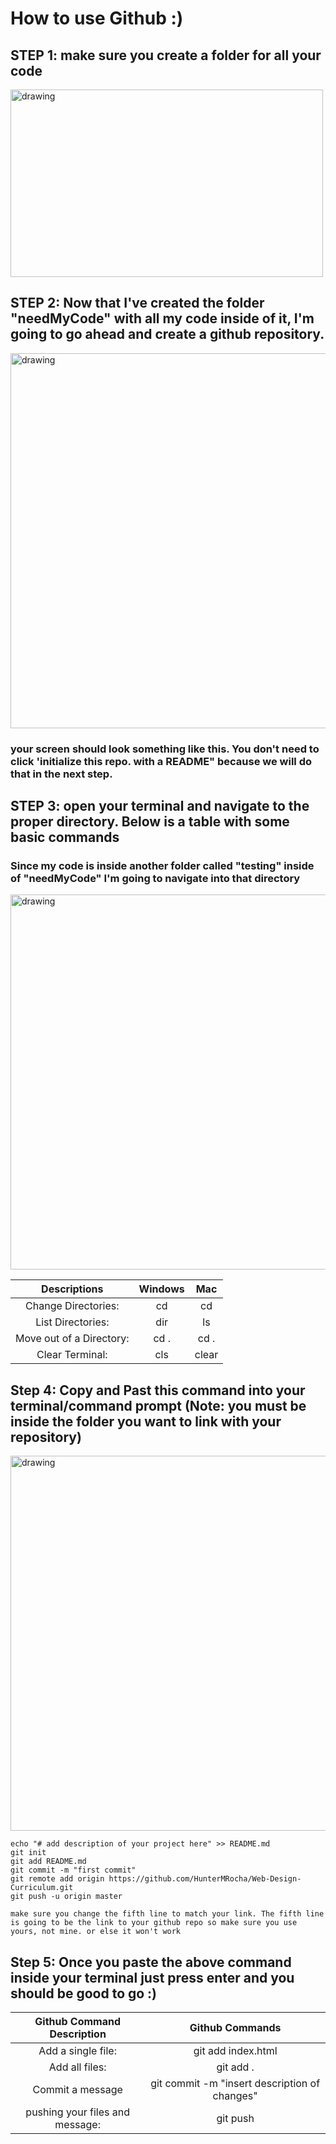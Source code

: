 # How to use Github :) 

## STEP 1: make sure you create a folder for all your code

<img src="assets/createfolder.png" alt="drawing" width="500" height="300"/>

## STEP 2: Now that I've created the folder "needMyCode" with all my code inside of it, I'm going to go ahead and create a github repository.

<img src="assets/githubrepo.png" alt="drawing" width="1000" height="600"/>

### your screen should look something like this. You don't need to click 'initialize this repo. with a README" because we will do that in the next step.

## STEP 3: open your terminal and navigate to the proper directory. Below is a table with some basic commands
### Since my code is inside another folder called "testing" inside of "needMyCode" I'm going to navigate into that directory

<img src="assets/terminal.png" alt="drawing" width="1000" height="600"/>

| Descriptions | Windows | Mac |
| :---: | :---: | :---: |
| Change Directories: | cd | cd |
| List Directories: | dir | ls |
| Move out of a Directory: | cd . | cd . |
| Clear Terminal: | cls | clear |

## Step 4: Copy and Past this command into your terminal/command prompt (Note: you must be inside the folder you want to link with your repository)

<img src="assets/githubcommand.png" alt="drawing" width="1000" height="600"/>

```
echo "# add description of your project here" >> README.md
git init
git add README.md
git commit -m "first commit"
git remote add origin https://github.com/HunterMRocha/Web-Design-Curriculum.git
git push -u origin master

make sure you change the fifth line to match your link. The fifth line is going to be the link to your github repo so make sure you use yours, not mine. or else it won't work
```

## Step 5: Once you paste the above command inside your terminal just press enter and you should be good to go :) 

| Github Command Description | Github Commands | 
| :---: | :---: | 
| Add a single file: | git add index.html | 
| Add all files: | git add . | 
| Commit a message | git commit -m "insert description of changes" | 
| pushing your files and message: | git push | 

